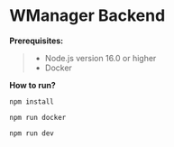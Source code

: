 # WManager Backend

**Prerequisites:** 
> * Node.js version 16.0 or higher <br>
> * Docker

**How to run?**

```
npm install
```
```
npm run docker
```
```
npm run dev
```

